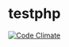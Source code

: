 # testphp
[![Code Climate](https://codeclimate.com/github/rm3nchaca/testphp/badges/gpa.svg)](https://codeclimate.com/github/rm3nchaca/testphp)
